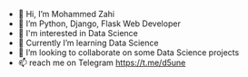 - 👋 Hi, I’m Mohammed Zahi
- 🐍 I’m Python, Django, Flask Web Developer
- 👀 I'm interested in Data Science
- 🌱 Currently I’m learning Data Science
- 💞️ I’m looking to collaborate on some Data Science projects
- 📫 reach me on Telegram https://t.me/d5une

<!---
mhammadzahi/mhammadzahi is a ✨ special ✨ repository because its `README.md` (this file) appears on your GitHub profile.
You can click the Preview link to take a look at your changes.
--->
